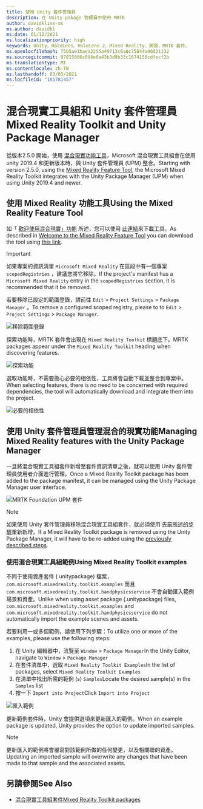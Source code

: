```yaml
---
title: 使用 Unity 套件管理員
description: 在 Unity pakage 管理員中使用 MRTK
author: davidkline-ms
ms.author: davidkl
ms.date: 01/12/2021
ms.localizationpriority: high
keywords: Unity、HoloLens、HoloLens 2、Mixed Reality、開發、MRTK 套件、
ms.openlocfilehash: 75b5a01baea2255a49713c6a8c75044a90d21132
ms.sourcegitcommit: 97815006c09be0a43b3d9b33c1674150cdfecf2b
ms.translationtype: MT
ms.contentlocale: zh-TW
ms.lasthandoff: 03/03/2021
ms.locfileid: "101781457"
---
```

# <a name="mixed-reality-toolkit-and-unity-package-manager"></a><span data-ttu-id="b3b1f-104">混合現實工具組和 Unity 套件管理員</span><span class="sxs-lookup"><span data-stu-id="b3b1f-104">Mixed Reality Toolkit and Unity Package Manager</span></span>

<span data-ttu-id="b3b1f-105">從版本2.5.0 開始，使用 [混合現實功能工具](https://aka.ms/MRFeatureToolDocs)，Microsoft 混合現實工具組會在使用 unity 2019.4 和更新版本時，與 Unity 套件管理員 (UPM) 整合。</span><span class="sxs-lookup"><span data-stu-id="b3b1f-105">Starting with version 2.5.0, using the [Mixed Reality Feature Tool](https://aka.ms/MRFeatureToolDocs), the Microsoft Mixed Reality Toolkit integrates with the Unity Package Manager (UPM) when using Unity 2019.4 and newer.</span></span>

## <a name="using-the-mixed-reality-feature-tool"></a><span data-ttu-id="b3b1f-106">使用 Mixed Reality 功能工具</span><span class="sxs-lookup"><span data-stu-id="b3b1f-106">Using the Mixed Reality Feature Tool</span></span>

<span data-ttu-id="b3b1f-107">如「 [歡迎使用混合現實」功能](https://aka.ms/MRFeatureToolDocs) 所述，您可以使用 [此連結](https://aka.ms/MRFeatureTool)來下載工具。</span><span class="sxs-lookup"><span data-stu-id="b3b1f-107">As described in [Welcome to the Mixed Reality Feature Tool](https://aka.ms/MRFeatureToolDocs) you can download the tool using [this link](https://aka.ms/MRFeatureTool).</span></span>

> [!IMPORTANT]
> <span data-ttu-id="b3b1f-108">如果專案的資訊清單 `Microsoft Mixed Reality` 在區段中有一個專案 `scopedRegistries` ，建議您將它移除。</span><span class="sxs-lookup"><span data-stu-id="b3b1f-108">If the project's manifest has a `Microsoft Mixed Reality` entry in the `scopedRegistries` section, it is recommended that it be removed.</span></span>
>
> <span data-ttu-id="b3b1f-109">若要移除已設定的範圍登錄，請前往 `Edit`  >  `Project Settings`  >  `Package Manager` 。</span><span class="sxs-lookup"><span data-stu-id="b3b1f-109">To remove a configured scoped registry, please to to `Edit` > `Project Settings` > `Package Manager`.</span></span>
>
> ![移除範圍登錄](../features/images/packaging/RemoveScopedRegistry.png)

<span data-ttu-id="b3b1f-111">探索功能時，MRTK 套件會出現在 `Mixed Reality Toolkit` 標題底下。</span><span class="sxs-lookup"><span data-stu-id="b3b1f-111">MRTK packages appear under the `Mixed Reality Toolkit` heading when discovering features.</span></span>

![探索功能](../features/images/packaging/DiscoverFeatures.png)

<span data-ttu-id="b3b1f-113">選取功能時，不需要擔心必要的相依性，工具將會自動下載並整合到專案中。</span><span class="sxs-lookup"><span data-stu-id="b3b1f-113">When selecting features, there is no need to be concerned with required dependencies, the tool will automatically download and integrate them into the project.</span></span>

![必要的相依性](../features/images/packaging/RequiredDependencies.png)

## <a name="managing-mixed-reality-features-with-the-unity-package-manager"></a><span data-ttu-id="b3b1f-115">使用 Unity 套件管理員管理混合的現實功能</span><span class="sxs-lookup"><span data-stu-id="b3b1f-115">Managing Mixed Reality features with the Unity Package Manager</span></span>

<span data-ttu-id="b3b1f-116">一旦將混合現實工具組套件新增至套件資訊清單之後，就可以使用 Unity 套件管理員使用者介面進行管理。</span><span class="sxs-lookup"><span data-stu-id="b3b1f-116">Once a Mixed Reality Toolkit package has been added to the package manifest, it can be managed using the Unity Package Manager user interface.</span></span>

![MRTK Foundation UPM 套件](../features/images/packaging/MRTK_FoundationUPM.png)

> [!NOTE]
> <span data-ttu-id="b3b1f-118">如果使用 Unity 套件管理員移除混合現實工具組套件，就必須使用 [先前所述的步驟](#using-the-mixed-reality-feature-tool)重新新增。</span><span class="sxs-lookup"><span data-stu-id="b3b1f-118">If a Mixed Reality Toolkit package is removed using the Unity Package Manager, it will have to be re-added using the [previously described steps](#using-the-mixed-reality-feature-tool).</span></span>

### <a name="using-mixed-reality-toolkit-examples"></a><span data-ttu-id="b3b1f-119">使用混合現實工具組範例</span><span class="sxs-lookup"><span data-stu-id="b3b1f-119">Using Mixed Reality Toolkit examples</span></span>

<span data-ttu-id="b3b1f-120">不同于使用資產套件 ( unitypackage) 檔案， `com.microsoft.mixedreality.toolkit.examples` 而且 `com.microsoft.mixedreality.toolkit.handphysicsservice` 不會自動匯入範例場景和資產。</span><span class="sxs-lookup"><span data-stu-id="b3b1f-120">Unlike when using asset package (.unitypackage) files, `com.microsoft.mixedreality.toolkit.examples` and `com.microsoft.mixedreality.toolkit.handphysicsservice` do not automatically import the example scenes and assets.</span></span>

<span data-ttu-id="b3b1f-121">若要利用一或多個範例，請使用下列步驟：</span><span class="sxs-lookup"><span data-stu-id="b3b1f-121">To utilize one or more of the examples, please use the following steps:</span></span>

1. <span data-ttu-id="b3b1f-122">在 Unity 編輯器中，流覽至 `Window` > `Package Manager`</span><span class="sxs-lookup"><span data-stu-id="b3b1f-122">In the Unity Editor, navigate to `Window` > `Package Manager`</span></span>
1. <span data-ttu-id="b3b1f-123">在套件清單中，選取 `Mixed Reality Toolkit Examples`</span><span class="sxs-lookup"><span data-stu-id="b3b1f-123">In the list of packages, select `Mixed Reality Toolkit Examples`</span></span>
1. <span data-ttu-id="b3b1f-124">在清單中找出所需的範例 (s) `Samples`</span><span class="sxs-lookup"><span data-stu-id="b3b1f-124">Locate the desired sample(s) in the `Samples` list</span></span>
1. <span data-ttu-id="b3b1f-125">按一下 `Import into Project`</span><span class="sxs-lookup"><span data-stu-id="b3b1f-125">Click `Import into Project`</span></span>

![匯入範例](../features/images/packaging/MRTK_ExamplesUpm.png)

<span data-ttu-id="b3b1f-127">更新範例套件時，Unity 會提供選項來更新匯入的範例。</span><span class="sxs-lookup"><span data-stu-id="b3b1f-127">When an example package is updated, Unity provides the option to update imported samples.</span></span>

> [!NOTE]
> <span data-ttu-id="b3b1f-128">更新匯入的範例將會覆寫對該範例所做的任何變更，以及相關聯的資產。</span><span class="sxs-lookup"><span data-stu-id="b3b1f-128">Updating an imported sample will overwrite any changes that have been made to that sample and the associated assets.</span></span>

## <a name="see-also"></a><span data-ttu-id="b3b1f-129">另請參閱</span><span class="sxs-lookup"><span data-stu-id="b3b1f-129">See Also</span></span>

- [<span data-ttu-id="b3b1f-130">混合現實工具組套件</span><span class="sxs-lookup"><span data-stu-id="b3b1f-130">Mixed Reality Toolkit packages</span></span>](../packages-releases/mrtk-packages.md)
